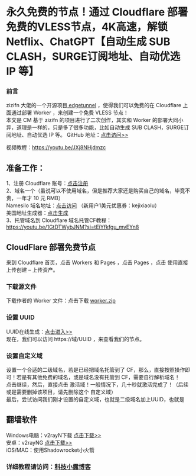 # 永久免费的节点！通过 Cloudflare 部署免费的VLESS节点，4K高速，解锁Netflix、ChatGPT【自动生成 SUB CLASH，SURGE订阅地址、自动优选 IP 等】

### 前言

zizifn 大佬的一个开源项目[ edgetunnel](https://github.com/zizifn/edgetunnel) ，使得我们可以免费的在 Cloudflare 上面通过部署 Worker ，来创建一个免费 VLESS 节点！  
本文是 CM 基于 zizifn 的项目进行了二次创作，其实和 Worker 的部署大同小异，道理是一样的，只是多了很多功能，比如自动生成 SUB CLASH，SURGE订阅地址、自动优选 IP 等。
GitHub 地址：[点击访问>> ](https://github.com/cmliu/edgetunnel)

视频教程：https://youtu.be/JXj8NHjdmzc

## 准备工作：

1、注册 Cloudflare 账号：[点击注册](https://dash.cloudflare.com/1fd6ef1f052a191089c7a5628aa6f5a7)  
2、域名一个（虽说可以不使用域名，但是推荐大家还是购买自己的域名，毕竟不贵，一年才 10 元 RMB）  
 Namesilo 域名地址：[点击访问](https://www.namesilo.com/?rid=fe81174he
)  （新用户1美元优惠券：kejixiaolu）  
美国地址生成器：[点击生成](https://www.meiguodizhi.com/)  
3、托管域名到 Cloudflare
域名托管CF教程：https://youtu.be/1GtDTWybJNM?si=tEiYfkfgu_mvEYn8

## CloudFlare 部署免费节点

来到 Cloudflare 首页，点击 Workers 和 Pages ，点击 Pages  ，点击 使用直接上传创建 – 上传资产。
### 下载源文件
下载作者的 Worker 文件：点击下载 [worker.zip](https://github.com/KEJIXIAOLU/gongxiang/releases/download/worker/worker.zip)

### 设置 UUID  
UUID在线生成：[点击进入>>](https://1024tools.com/uuid/)  
现在，我们可以访问 https://域/UUID ，来查看我们的节点。
### 设置自定义域
设置一个合适的二级域名，若是已经把域名托管到了 CF，那么，直接按照操作即可！若是有其他免费的域名，或是域名没有托管到 CF，需要自行解析域名！  
点击继续，然后，直接点击 激活域！一般情况下，几十秒就激活完成了！（后续或是需要删掉该项目，请先删除这个 自定义域）  
最后，尝试访问我们刚才设置的自定义域，也就是二级域名加上UUID，也就是
## 翻墙软件  
Windows电脑：v2rayN下载 [点击下载>>](https://github.com/2dust/v2rayN/releases/download/6.45/zz_v2rayN-With-Core-SelfContained.7z)  
安卓：v2rayNG [点击下载>>](https://github.com/2dust/v2rayNG/releases)  
iOS/MAC：使用Shadowrocket小火箭

### 详细教程请访问：[科技小露博客](https://www.kejixiaolu.com/)
